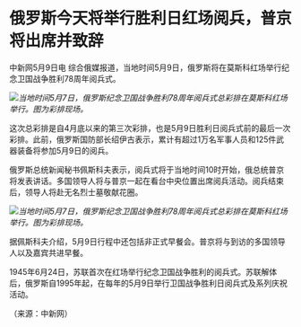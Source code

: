 # 俄罗斯今天将举行胜利日红场阅兵，普京将出席并致辞

中新网5月9日电 综合俄媒报道，当地时间5月9日，俄罗斯将在莫斯科红场举行纪念卫国战争胜利78周年阅兵式。

![](https://inews.gtimg.com/om_bt/O34NbZAXGLOYMr08UaZaJzNPtsTQpQ921l43A15q0luv8AA/1000)_当地时间5月7日，俄罗斯纪念卫国战争胜利78周年阅兵式总彩排在莫斯科红场举行。图为彩排现场。_

这次总彩排是自4月底以来的第三次彩排，也是5月9日胜利日阅兵式前的最后一次彩排。此前，俄罗斯国防部长绍伊古表示，累计有超过1万名军事人员和125件武器装备将参加5月9日的阅兵。

俄罗斯总统新闻秘书佩斯科夫表示，阅兵式将于当地时间10时开始，俄总统普京将发表讲话。多国领导人将与普京一起在看台中央位置出席阅兵活动。阅兵结束后，领导人将赴无名烈士墓敬献花圈。

![](https://inews.gtimg.com/om_bt/Okgc3r0L03gYuwvbivjCvlRUNuB_bu46j0erNk248XaakAA/1000)_当地时间5月7日，俄罗斯纪念卫国战争胜利78周年阅兵式总彩排在莫斯科红场举行。图为彩排现场。_

据佩斯科夫介绍，5月9日行程中还包括非正式早餐会。普京将与到访的多国领导人以及嘉宾共进早餐。

1945年6月24日，苏联首次在红场举行纪念卫国战争胜利的阅兵式。苏联解体后，俄罗斯自1995年起，在每年的5月9日举行卫国战争胜利日阅兵式及系列庆祝活动。

（来源：中新网）

